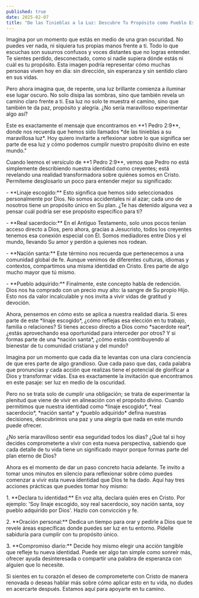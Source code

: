 ```yaml
---
published: true
date: 2025-02-07
title: "De las Tinieblas a la Luz: Descubre Tu Propósito como Pueblo Escogido de Dios"
---
```

Imagina por un momento que estás en medio de una gran oscuridad. No puedes ver nada, ni siquiera tus propias manos frente a ti. Todo lo que escuchas son susurros confusos y voces distantes que no logras entender. Te sientes perdido, desconectado, como si nadie supiera dónde estás ni cuál es tu propósito. Esta imagen podría representar cómo muchas personas viven hoy en día: sin dirección, sin esperanza y sin sentido claro en sus vidas.

Pero ahora imagina que, de repente, una luz brillante comienza a iluminar ese lugar oscuro. No solo disipa las sombras, sino que también revela un camino claro frente a ti. Esa luz no solo te muestra el camino, sino que también te da paz, propósito y alegría. ¿No sería maravilloso experimentar algo así?

Este es exactamente el mensaje que encontramos en \*\*1 Pedro 2:9\*\*, donde nos recuerda que hemos sido llamados \*de las tinieblas a su maravillosa luz\*. Hoy quiero invitarte a reflexionar sobre lo que significa ser parte de esa luz y cómo podemos cumplir nuestro propósito divino en este mundo."

Cuando leemos el versículo de \*\*1 Pedro 2:9\*\*, vemos que Pedro no está simplemente describiendo nuestra identidad como creyentes; está revelando una realidad transformadora sobre quiénes somos en Cristo. Permíteme desglosarlo un poco para entender mejor su significado:

\- \*\*Linaje escogido:\*\* Esto significa que hemos sido seleccionados personalmente por Dios. No somos accidentales ni al azar; cada uno de nosotros tiene un propósito único en Su plan. ¿Te has detenido alguna vez a pensar cuál podría ser ese propósito específico para ti?

\- \*\*Real sacerdocio:\*\* En el Antiguo Testamento, solo unos pocos tenían acceso directo a Dios, pero ahora, gracias a Jesucristo, todos los creyentes tenemos esa conexión especial con Él. Somos mediadores entre Dios y el mundo, llevando Su amor y perdón a quienes nos rodean.

\- \*\*Nación santa:\*\* Este término nos recuerda que pertenecemos a una comunidad global de fe. Aunque venimos de diferentes culturas, idiomas y contextos, compartimos una misma identidad en Cristo. Eres parte de algo mucho mayor que tú mismo.

\- \*\*Pueblo adquirido:\*\* Finalmente, este concepto habla de redención. Dios nos ha comprado con un precio muy alto: la sangre de Su propio Hijo. Esto nos da valor incalculable y nos invita a vivir vidas de gratitud y devoción.

Ahora, pensemos en cómo esto se aplica a nuestra realidad diaria. Si eres parte de este \*linaje escogido\*, ¿cómo reflejas esa elección en tu trabajo, familia o relaciones? Si tienes acceso directo a Dios como \*sacerdote real\*, ¿estás aprovechando esa oportunidad para interceder por otros? Y si formas parte de una \*nación santa\*, ¿cómo estás contribuyendo al bienestar de tu comunidad cristiana y del mundo?

Imagina por un momento que cada día te levantas con una clara conciencia de que eres parte de algo grandioso. Que cada paso que das, cada palabra que pronuncias y cada acción que realizas tiene el potencial de glorificar a Dios y transformar vidas. Esa es exactamente la invitación que encontramos en este pasaje: ser luz en medio de la oscuridad.

Pero no se trata solo de cumplir una obligación; se trata de experimentar la plenitud que viene de vivir en alineación con el propósito divino. Cuando permitimos que nuestra identidad como \*linaje escogido\*, \*real sacerdocio\*, \*nación santa\* y \*pueblo adquirido\* defina nuestras decisiones, descubrimos una paz y una alegría que nada en este mundo puede ofrecer.

¿No sería maravilloso sentir esa seguridad todos los días? ¿Qué tal si hoy decides comprometerte a vivir con esta nueva perspectiva, sabiendo que cada detalle de tu vida tiene un significado mayor porque formas parte del plan eterno de Dios?

Ahora es el momento de dar un paso concreto hacia adelante. Te invito a tomar unos minutos en silencio para reflexionar sobre cómo puedes comenzar a vivir esta nueva identidad que Dios te ha dado. Aquí hay tres acciones prácticas que puedes tomar hoy mismo:

1\. \*\*Declara tu identidad:\*\* En voz alta, declara quién eres en Cristo. Por ejemplo: 'Soy linaje escogido, soy real sacerdocio, soy nación santa, soy pueblo adquirido por Dios'. Hazlo con convicción y fe.

2\. \*\*Oración personal:\*\* Dedica un tiempo para orar y pedirle a Dios que te revele áreas específicas donde puedes ser luz en tu entorno. Pídelle sabiduría para cumplir con tu propósito único.

3\. \*\*Compromiso diario:\*\* Decide hoy mismo elegir una acción tangible que refleje tu nueva identidad. Puede ser algo tan simple como sonreír más, ofrecer ayuda desinteresada o compartir una palabra de esperanza con alguien que lo necesite.

Si sientes en tu corazón el deseo de comprometerte con Cristo de manera renovada o deseas hablar más sobre cómo aplicar esto en tu vida, no dudes en acercarte después. Estamos aquí para apoyarte en tu camino.
